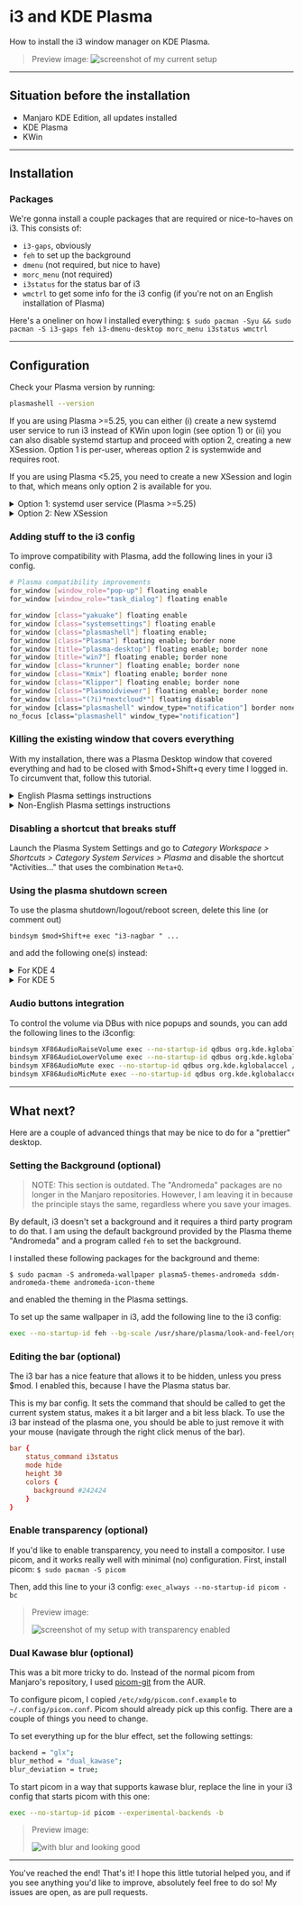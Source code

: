 # i3 and KDE Plasma

How to install the i3 window manager on KDE Plasma.

> Preview image:
> ![screenshot of my current setup](images/Screenshot_20200109_150620.png)

---

## Situation before the installation

* Manjaro KDE Edition, all updates installed
* KDE Plasma
* KWin

---

## Installation

### Packages

We're gonna install a couple packages that are required or nice-to-haves on i3. This consists of:

* ```i3-gaps```, obviously
* ```feh``` to set up the background
* ```dmenu``` (not required, but nice to have)
* ```morc_menu``` (not required)
* ```i3status``` for the status bar of i3
* ```wmctrl``` to get some info for the i3 config (if you're not on an English installation of Plasma)

Here's a oneliner on how I installed everything:
```$ sudo pacman -Syu && sudo pacman -S i3-gaps feh i3-dmenu-desktop morc_menu i3status wmctrl```

---

## Configuration

Check your Plasma version by running:

```sh
plasmashell --version
```

If you are using Plasma >=5.25, you can either
(i) create a new systemd user service to run i3 instead of KWin upon login (see option 1) or
(ii) you can also disable systemd startup and proceed with option 2, creating a new XSession. Option 1 is per-user, whereas option 2 is systemwide and requires root.

If you are using Plasma <5.25, you need to create a new XSession and login to that, which means only option 2 is available for you.

<details>
<summary>Option 1: systemd user service (Plasma >=5.25)</summary>

---
Note that for this method, you do not need to be the root user. However, that means the changes will not effect the other users.

Create a new service file called plasma-i3.service in `$HOME/.config/systemd/user`.

Write the following into `$HOME/.config/systemd/user/plasma-i3.service`:

```conf
[Unit]
Description=Launch Plasma with i3
Before=plasma-workspace.target

[Service]
ExecStart=/usr/bin/i3
Restart=on-failure

[Install]
WantedBy=plasma-workspace.target
```

Mask `plasma-kwin_x11.service` by running
```systemctl mask plasma-kwin_x11.service --user```

Enable the plasma-i3 service by running
```systemctl enable plasma-i3 --user```

To go back to KWin, just unmask the `plasma-kwin_x11.service` and disable your `plasma-i3` service in the same way.

---
</details>

<details>
<summary>Option 2: New XSession</summary>

---

Create a new file called `plasma-i3.desktop` in the `/usr/share/xsessions` directory as superuser.

Write the following into `/usr/share/xsessions/plasma-i3.desktop`:

```conf
[Desktop Entry]
Type=XSession
Exec=env KDEWM=/usr/bin/i3 /usr/bin/startplasma-x11
DesktopNames=KDE
Name=Plasma with i3
Comment=Plasma with i3
```

The i3 installation could have installed other .desktop files, you can remove them if you'd like. I only have the default `plasma.desktop` and `plasma-i3.desktop` in my folder.

For the following use your existing i3 config or create a new config using  ```$ i3-config-wizard``` (this also works when you're still in KWin).

Your i3 config should be located at `~/.config/i3/config`, although other locations are possible (depending on your personal configuration).

If you are on Plasma 5.25 or later, you need to configure Plasma, disabling the systemd startup.

```sh
$ kwriteconfig5 --file startkderc --group General --key systemdBoot false
$
```

---
</details>

### Adding stuff to the i3 config

To improve compatibility with Plasma, add the following lines in your i3 config.

```sh
# Plasma compatibility improvements
for_window [window_role="pop-up"] floating enable
for_window [window_role="task_dialog"] floating enable

for_window [class="yakuake"] floating enable
for_window [class="systemsettings"] floating enable
for_window [class="plasmashell"] floating enable;
for_window [class="Plasma"] floating enable; border none
for_window [title="plasma-desktop"] floating enable; border none
for_window [title="win7"] floating enable; border none
for_window [class="krunner"] floating enable; border none
for_window [class="Kmix"] floating enable; border none
for_window [class="Klipper"] floating enable; border none
for_window [class="Plasmoidviewer"] floating enable; border none
for_window [class="(?i)*nextcloud*"] floating disable
for_window [class="plasmashell" window_type="notification"] border none, move position 70 ppt 81 ppt
no_focus [class="plasmashell" window_type="notification"]
```

### Killing the existing window that covers everything

With my installation, there was a Plasma Desktop window that covered everything and had to be closed with $mod+Shift+q every time I logged in. To circumvent that, follow this tutorial.

<details>
<summary>English Plasma settings instructions</summary>

---

If you're on an English installation of Plasma, add this line to your i3 config:

For Plasma >=5.27

```for_window [title="Desktop @ QRect.*"] kill; floating enable; border none```

OR for Plasma <5.27

```for_window [title="Desktop — Plasma"] kill; floating enable; border none```

---
</details>

<details>
<summary>Non-English Plasma settings instructions</summary>

---

If you're not on the English setting, do this instead. This example is using the German Plasma setting.

#### Find out the name of your Plasma desktop

Directly after logging into your i3 environment, switch to a new workspace with $mod+2. Then enter the following in your terminal:

```$ wmctrl -l```

The output should contain the name of the Plasma window. Copy the name into your clipboard.

```
...
0x04400006  0 alex-mi Arbeitsfläche — Plasma
...
```

#### Set it in the i3 config

Using the name from the clipboard as te title, add the following lines to your i3 config:

```
for_window [title="Desktop — Plasma"] kill; floating enable; border none
for_window [title="Arbeitsfläche — Plasma"] kill; floating enable; border none
```

---
</details>

### Disabling a shortcut that breaks stuff

Launch the Plasma System Settings and go to *Category Workspace > Shortcuts > Category System Services > Plasma* and disable the shortcut "Activities..." that uses the combination ```Meta+Q```.

### Using the plasma shutdown screen

To use the plasma shutdown/logout/reboot screen, delete this line (or comment out)

```
bindsym $mod+Shift+e exec "i3-nagbar " ...
```

and add the following one(s) instead:

<details>
<summary>For KDE 4</summary>

---

```sh
# using plasma's logout screen instead of i3's
bindsym $mod+Shift+e exec --no-startup-id qdbus org.kde.ksmserver /KSMServer org.kde.KSMServerInterface.logout -1 -1 -1
```

---
</details>

<details>
<summary>For KDE 5</summary>

---

```sh
# using plasma's logout screen instead of i3's
bindsym $mod+Shift+e exec --no-startup-id qdbus-qt5 org.kde.ksmserver /KSMServer org.kde.KSMServerInterface.logout -1 -1 -1
```

*Note: With some distros, even if you have KDE 5 and Qt 5, the above line may not work and would require calling ```qdbus``` instead of ```qdbus-qt5```, as shown under KDE 4.*

---
</details>

### Audio buttons integration

To control the volume via DBus with nice popups and sounds, you can add the following lines to the i3config:

```sh
bindsym XF86AudioRaiseVolume exec --no-startup-id qdbus org.kde.kglobalaccel /component/kmix invokeShortcut "increase_volume"
bindsym XF86AudioLowerVolume exec --no-startup-id qdbus org.kde.kglobalaccel /component/kmix invokeShortcut "decrease_volume"
bindsym XF86AudioMute exec --no-startup-id qdbus org.kde.kglobalaccel /component/kmix invokeShortcut "mute"
bindsym XF86AudioMicMute exec --no-startup-id qdbus org.kde.kglobalaccel /component/kmix invokeShortcut "mic_mute"
```

---

## What next?

Here are a couple of advanced things that may be nice to do for a "prettier" desktop.

### Setting the Background (optional)

> NOTE: This section is outdated. The "Andromeda" packages are no longer in the Manjaro repositories. However, I am leaving it in because the principle stays the same, regardless where you save your images.

By default, i3 doesn't set a background and it requires a third party program to do that. I am using the default background provided by the Plasma theme "Andromeda" and a program called `feh` to set the background.

I installed these following packages for the background and theme:

```$ sudo pacman -S andromeda-wallpaper plasma5-themes-andromeda sddm-andromeda-theme andromeda-icon-theme```

and enabled the theming in the Plasma settings.

To set up the same wallpaper in i3, add the following line to the i3 config:

```sh
exec --no-startup-id feh --bg-scale /usr/share/plasma/look-and-feel/org.manjaro.andromeda.desktop/contents/components/artwork/background.png
```

### Editing the bar (optional)

The i3 bar has a nice feature that allows it to be hidden, unless you press $mod. I enabled this, because I have the Plasma status bar.

This is my bar config. It sets the command that should be called to get the current system status, makes it a bit larger and a bit less black. To use the i3 bar instead of the plasma one, you should be able to just remove it with your mouse (navigate through the right click menus of the bar).

```conf
bar {
    status_command i3status
    mode hide
    height 30
    colors {
      background #242424
    }
}
```

### Enable transparency (optional)

If you'd like to enable transparency, you need to install a compositor. I use picom, and it works really well with minimal (no) configuration.
First, install picom: `$ sudo pacman -S picom`

Then, add this line to your i3 config:
```exec_always --no-startup-id picom -bc```

> Preview image:
>
> ![screenshot of my setup with transparency enabled](images/Screenshot_20200109_193930.png)

### Dual Kawase blur (optional)

This was a bit more tricky to do. Instead of the normal picom from Manjaro's repository, I used [picom-git](https://aur.archlinux.org/packages/picom-git/) from the AUR.

To configure picom, I copied `/etc/xdg/picom.conf.example` to `~/.config/picom.conf`. Picom should already pick up this config. There are a couple of things you need to change.

To set everything up for the blur effect, set the following settings:

```sh
backend = "glx";
blur_method = "dual_kawase";
blur_deviation = true;

```

To start picom in a way that supports kawase blur, replace the line in your i3 config that starts picom with this one:

```sh
exec --no-startup-id picom --experimental-backends -b
```

> Preview image:
>
> ![with blur and looking good](images/Screenshot_20200203_005043.png)

---

You've reached the end! That's it! I hope this little tutorial helped you, and if you see anything you'd like to improve, absolutely feel free to do so! My issues are open, as are pull requests.

